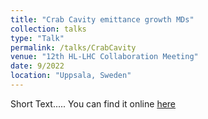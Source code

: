 ```yaml
---
title: "Crab Cavity emittance growth MDs"
collection: talks
type: "Talk"
permalink: /talks/CrabCavity
venue: "12th HL-LHC Collaboration Meeting"
date: 9/2022
location: "Uppsala, Sweden"
---
```


Short Text.....
You can find it online [here](https://indico.cern.ch/event/1161569/contributions/4921651/)
